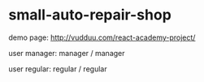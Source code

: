 # small-auto-repair-shop

demo page: http://vudduu.com/react-academy-project/

user manager: manager / manager

user regular: regular / regular
